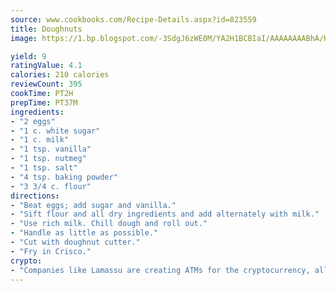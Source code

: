 ```yaml
---
source: www.cookbooks.com/Recipe-Details.aspx?id=823559
title: Doughnuts
image: https://1.bp.blogspot.com/-3SdgJ6zWE0M/YA2H1BCBIaI/AAAAAAAABhA/KLu9yTsYBMkJQudB_uFGwTypBtmTiBfZgCLcBGAsYHQ/s320/4.png

yield: 9
ratingValue: 4.1
calories: 210 calories
reviewCount: 395
cookTime: PT2H
prepTime: PT37M
ingredients:
- "2 eggs"
- "1 c. white sugar"
- "1 c. milk"
- "1 tsp. vanilla"
- "1 tsp. nutmeg"
- "1 tsp. salt"
- "4 tsp. baking powder"
- "3 3/4 c. flour"
directions:
- "Beat eggs; add sugar and vanilla."
- "Sift flour and all dry ingredients and add alternately with milk."
- "Use rich milk. Chill dough and roll out."
- "Handle as little as possible."
- "Cut with doughnut cutter."
- "Fry in Crisco."
crypto:
- "Companies like Lamassu are creating ATMs for the cryptocurrency, allowing you to scan your Bitcoin QR code, enter your cash, and buy bitcoin with the push of a button."
---
```

